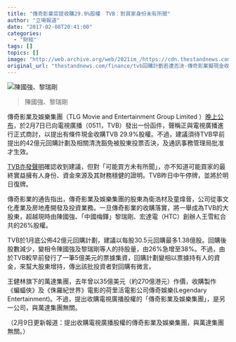 ```yaml
---
title: "傳奇影業突提收購29.9%股權　TVB：對買家身份未有所聞"
author: "立場報道"
date: "2017-02-08T20:41:00"
categories:
  - "財經"
tags: []
topics: []
image: "http://web.archive.org/web/2021im_/https://cdn.thestandnews.com/media/photos/cache/TVB-01_1jqTM_1200x0.png"
original_url: "thestandnews.com/finance/tvb回購計劃若遭否決-傳奇影業擬現金收購29-9-股權"
---
```

![陳國強、黎瑞剛](http://web.archive.org/web/2021im_/https://cdn.thestandnews.com/media/photos/cache/TVB-01_1jqTM_1200x0.png)

> 陳國強、黎瑞剛

傳奇影業及娛樂集團（TLG Movie and Entertainment Group Limited ）[晚上公布](http://web.archive.org/web/20210628110036/http://www.hkexnews.hk/listedco/listconews/sehk/2017/0208/LTN20170208591_C.pdf)，於2月7日已向電視廣播（0511，TVB）發出一份函件，聲稱正與電視廣播進行正式商討，以提出有條件現金收購TVB 29.9%股權。不過，建議須待TVB早前提出的42億元回購計劃及相關清洗豁免被股東投票否決，及通訊事務管理局批准才生效。

[TVB亦發聲明](http://web.archive.org/web/20210628110036/http://www.hkexnews.hk/listedco/listconews/sehk/2017/0208/LTN20170208627_C.pdf)確認收到建議，但對「可能買方未有所聞」，亦不知道可能買家的最終實益擁有人身份、資金來源及其財務穩健的證明。TVB昨日中午停牌，並將於明日復牌。

傳奇影業的通告指出，傳奇影業及娛樂集團的股東為衛浩材及童煒晉，公司從事文化產業及房地產開發及投資業務。一旦傳奇影業的收購落實，將一舉成為TVB的大股東，超越現時由陳國強、「中國梅鐸」黎瑞剛、宏達電（HTC）創辦人王雪紅合共的26%股權。

TVB於1月底公佈42億元回購計劃，建議以每股30.5元回購最多1.38億股。回購後股數減少，變相令陳國強及黎瑞剛等人的持股量，由26%急增至38%。不過，由於TVB較早前發行了一筆5億美元的票據集資，回購計劃變相以票據持有人的資金，來幫大股東增持，傳出該批投資者對回購有微言。

王健林旗下的萬達集團，去年曾以35億美元（約270億港元）作價，收購製作《蝙蝠俠》及《侏羅紀世界》電影的荷里活電影公司傳奇娛樂(Legendary Entertainment)。不過，提出收購電視廣播股權的「傳奇影業及娛樂集團」，是另一公司，與萬達集團無關。

（2月9日更新報道：提出收購電視廣播股權的傳奇影業及娛樂集團，與萬達集團無關。）